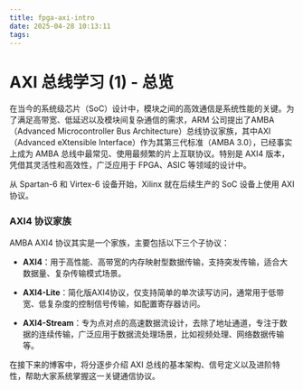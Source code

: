 ```yaml
---
title: fpga-axi-intro
date: 2025-04-28 10:13:11
tags:
---
```


# AXI 总线学习 (1) - 总览

在当今的系统级芯片（SoC）设计中，模块之间的高效通信是系统性能的关键。为了满足高带宽、低延迟以及模块间复杂通信的需求，ARM 公司提出了AMBA（Advanced Microcontroller Bus Architecture）总线协议家族，其中AXI（Advanced eXtensible Interface）作为其第三代标准（AMBA 3.0），已经事实上成为 AMBA 总线中最常见、使用最频繁的片上互联协议。特别是 AXI4 版本，凭借其灵活性和高效性，广泛应用于 FPGA、ASIC 等领域的设计中。

从 Spartan-6 和 Virtex-6 设备开始，Xilinx 就在后续生产的 SoC 设备上使用 AXI 协议。



### AXI4 协议家族

AMBA AXI4 协议其实是一个家族，主要包括以下三个子协议：

- **AXI4**：用于高性能、高带宽的内存映射型数据传输，支持突发传输，适合大数据量、复杂传输模式场景。

- **AXI4-Lite**：简化版AXI4协议，仅支持简单的单次读写访问，通常用于低带宽、低复杂度的控制信号传输，如配置寄存器访问。

- **AXI4-Stream**：专为点对点的高速数据流设计，去除了地址通道，专注于数据的连续传输，广泛应用于数据流处理场景，比如视频处理、网络数据传输等。



在接下来的博客中，将分逐步介绍 AXI 总线的基本架构、信号定义以及进阶特性，帮助大家系统掌握这一关键通信协议。
